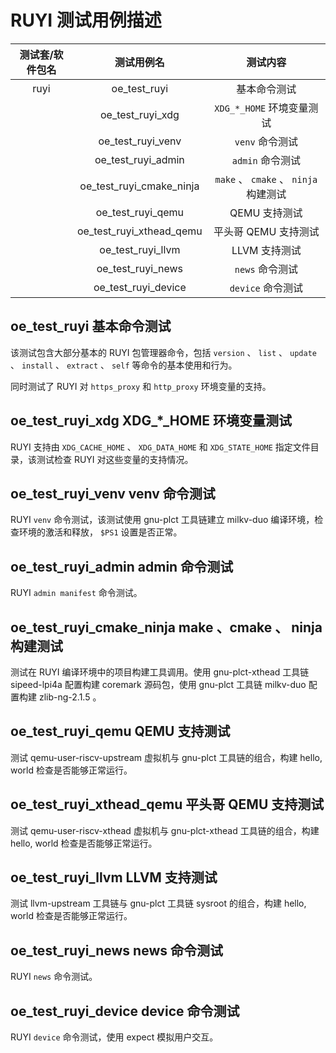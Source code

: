 # RUYI 测试用例描述

| 测试套/软件包名 | 测试用例名 | 测试内容 |
| :-: | :-: | :-: |
| ruyi | oe\_test\_ruyi | 基本命令测试 |
|  | oe\_test\_ruyi\_xdg | ``XDG_*_HOME`` 环境变量测试 |
|  | oe\_test\_ruyi\_venv | ``venv`` 命令测试 |
|  | oe\_test\_ruyi\_admin | ``admin`` 命令测试 |
|  | oe\_test\_ruyi\_cmake\_ninja | ``make`` 、 ``cmake`` 、 ``ninja`` 构建测试 |
|  | oe\_test\_ruyi\_qemu | QEMU 支持测试 |
|  | oe\_test\_ruyi\_xthead\_qemu | 平头哥 QEMU 支持测试 |
|  | oe\_test\_ruyi\_llvm | LLVM 支持测试 |
|  | oe\_test\_ruyi\_news | ``news`` 命令测试 |
|  | oe\_test\_ruyi\_device | ``device`` 命令测试 |

## oe\_test\_ruyi 基本命令测试

该测试包含大部分基本的 RUYI 包管理器命令，包括 ``version`` 、 ``list`` 、 ``update`` 、 ``install`` 、 ``extract`` 、 ``self`` 等命令的基本使用和行为。

同时测试了 RUYI 对 ``https_proxy`` 和 ``http_proxy`` 环境变量的支持。

## oe\_test\_ruyi\_xdg XDG\_\*\_HOME 环境变量测试

RUYI 支持由 ``XDG_CACHE_HOME`` 、 ``XDG_DATA_HOME`` 和 ``XDG_STATE_HOME`` 指定文件目录，该测试检查 RUYI 对这些变量的支持情况。

## oe\_test\_ruyi\_venv venv 命令测试

RUYI ``venv`` 命令测试，该测试使用 gnu-plct 工具链建立 milkv-duo 编译环境，检查环境的激活和释放， ``$PS1`` 设置是否正常。

## oe\_test\_ruyi\_admin admin 命令测试

RUYI ``admin manifest`` 命令测试。

## oe\_test\_ruyi\_cmake\_ninja make 、cmake 、 ninja 构建测试

测试在 RUYI 编译环境中的项目构建工具调用。使用 gnu-plct-xthead 工具链 sipeed-lpi4a 配置构建 coremark 源码包，使用 gnu-plct 工具链 milkv-duo 配置构建 zlib-ng-2.1.5 。

## oe\_test\_ruyi\_qemu QEMU 支持测试

测试 qemu-user-riscv-upstream 虚拟机与 gnu-plct 工具链的组合，构建 hello, world 检查是否能够正常运行。

## oe\_test\_ruyi\_xthead\_qemu 平头哥 QEMU 支持测试

测试 qemu-user-riscv-xthead 虚拟机与 gnu-plct-xthead 工具链的组合，构建 hello, world 检查是否能够正常运行。

## oe\_test\_ruyi\_llvm LLVM 支持测试

测试 llvm-upstream 工具链与 gnu-plct 工具链 sysroot 的组合，构建 hello, world 检查是否能够正常运行。

## oe\_test\_ruyi\_news news 命令测试

RUYI ``news`` 命令测试。

## oe\_test\_ruyi\_device device 命令测试

RUYI ``device`` 命令测试，使用 expect 模拟用户交互。

